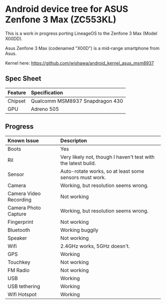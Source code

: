Android device tree for ASUS Zenfone 3 Max (ZC553KL)
========================================================

This is a work in progress porting LineageOS to the Zenfone 3 Max (Model X00DD).

Asus Zenfone 3 Max (codenamed "X00D") is a mid-range smartphone from Asus.

Kernel here: https://github.com/wishawa/android_kernel_asus_msm8937

## Spec Sheet

| Feature                 | Specification                                                                       |
| :---------------------- | :-----------------------------------------------------------------------------------|
| Chipset                 | Qualcomm MSM8937 Snapdragon 430                                                     |
| GPU                     | Adreno 505                                                                          |

## Progress

Known Issue             | Descripton
:---------------------- | :-----------------------------------------------------------------------------------
Boots					| Yes
Ril						| Very likely not, though I haven't test with the latest build.
Sensor					| Auto-rotate works, so at least some sensors must work.
Camera					| Working, but resolution seems wrong.
Camera Video Recording	| Not working
Camera Photo Capture	| Working, but resolution seems wrong.
Fingerprint				| Not working
Bluetooth				| Working buggily
Speaker					| Not working
Wifi					| 2.4GHz works, 5GHz doesn't.
GPS						| Working
Touchkey				| Not working
FM Radio				| Not working
USB     				| Working
USB tethering			| Working
Wifi Hotspot			| Working

